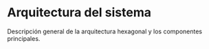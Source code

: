 # Arquitectura del sistema
Descripción general de la arquitectura hexagonal y los componentes principales.

